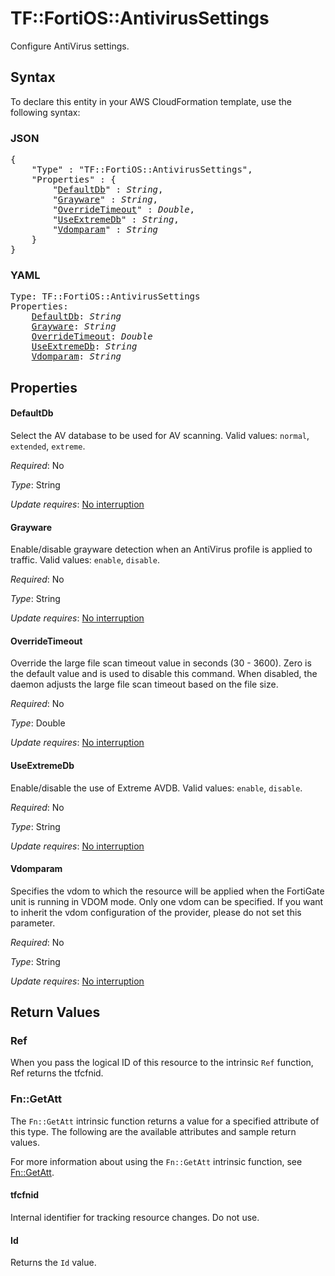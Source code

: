 # TF::FortiOS::AntivirusSettings

Configure AntiVirus settings.

## Syntax

To declare this entity in your AWS CloudFormation template, use the following syntax:

### JSON

<pre>
{
    "Type" : "TF::FortiOS::AntivirusSettings",
    "Properties" : {
        "<a href="#defaultdb" title="DefaultDb">DefaultDb</a>" : <i>String</i>,
        "<a href="#grayware" title="Grayware">Grayware</a>" : <i>String</i>,
        "<a href="#overridetimeout" title="OverrideTimeout">OverrideTimeout</a>" : <i>Double</i>,
        "<a href="#useextremedb" title="UseExtremeDb">UseExtremeDb</a>" : <i>String</i>,
        "<a href="#vdomparam" title="Vdomparam">Vdomparam</a>" : <i>String</i>
    }
}
</pre>

### YAML

<pre>
Type: TF::FortiOS::AntivirusSettings
Properties:
    <a href="#defaultdb" title="DefaultDb">DefaultDb</a>: <i>String</i>
    <a href="#grayware" title="Grayware">Grayware</a>: <i>String</i>
    <a href="#overridetimeout" title="OverrideTimeout">OverrideTimeout</a>: <i>Double</i>
    <a href="#useextremedb" title="UseExtremeDb">UseExtremeDb</a>: <i>String</i>
    <a href="#vdomparam" title="Vdomparam">Vdomparam</a>: <i>String</i>
</pre>

## Properties

#### DefaultDb

Select the AV database to be used for AV scanning. Valid values: `normal`, `extended`, `extreme`.

_Required_: No

_Type_: String

_Update requires_: [No interruption](https://docs.aws.amazon.com/AWSCloudFormation/latest/UserGuide/using-cfn-updating-stacks-update-behaviors.html#update-no-interrupt)

#### Grayware

Enable/disable grayware detection when an AntiVirus profile is applied to traffic. Valid values: `enable`, `disable`.

_Required_: No

_Type_: String

_Update requires_: [No interruption](https://docs.aws.amazon.com/AWSCloudFormation/latest/UserGuide/using-cfn-updating-stacks-update-behaviors.html#update-no-interrupt)

#### OverrideTimeout

Override the large file scan timeout value in seconds (30 - 3600). Zero is the default value and is used to disable this command. When disabled, the daemon adjusts the large file scan timeout based on the file size.

_Required_: No

_Type_: Double

_Update requires_: [No interruption](https://docs.aws.amazon.com/AWSCloudFormation/latest/UserGuide/using-cfn-updating-stacks-update-behaviors.html#update-no-interrupt)

#### UseExtremeDb

Enable/disable the use of Extreme AVDB. Valid values: `enable`, `disable`.

_Required_: No

_Type_: String

_Update requires_: [No interruption](https://docs.aws.amazon.com/AWSCloudFormation/latest/UserGuide/using-cfn-updating-stacks-update-behaviors.html#update-no-interrupt)

#### Vdomparam

Specifies the vdom to which the resource will be applied when the FortiGate unit is running in VDOM mode. Only one vdom can be specified. If you want to inherit the vdom configuration of the provider, please do not set this parameter.

_Required_: No

_Type_: String

_Update requires_: [No interruption](https://docs.aws.amazon.com/AWSCloudFormation/latest/UserGuide/using-cfn-updating-stacks-update-behaviors.html#update-no-interrupt)

## Return Values

### Ref

When you pass the logical ID of this resource to the intrinsic `Ref` function, Ref returns the tfcfnid.

### Fn::GetAtt

The `Fn::GetAtt` intrinsic function returns a value for a specified attribute of this type. The following are the available attributes and sample return values.

For more information about using the `Fn::GetAtt` intrinsic function, see [Fn::GetAtt](https://docs.aws.amazon.com/AWSCloudFormation/latest/UserGuide/intrinsic-function-reference-getatt.html).

#### tfcfnid

Internal identifier for tracking resource changes. Do not use.

#### Id

Returns the <code>Id</code> value.


